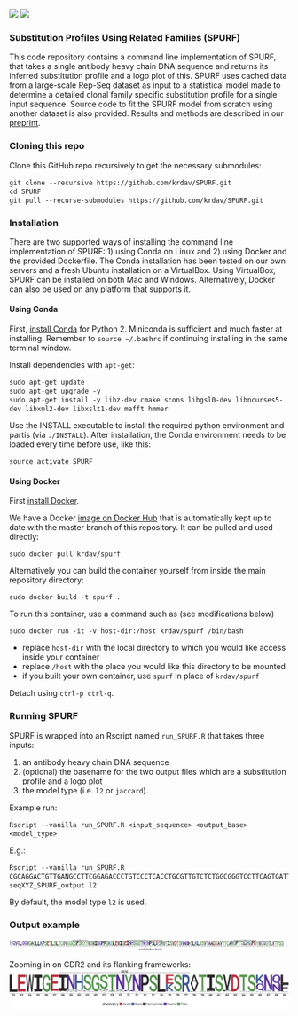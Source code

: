 <p align="left">
  <img src="https://img.shields.io/docker/automated/krdav/spurf.svg" />
  <img src="https://img.shields.io/docker/build/krdav/spurf.svg" />
</p>


### Substitution Profiles Using Related Families (SPURF)

This code repository contains a command line implementation of SPURF, that takes a single antibody heavy chain DNA sequence and returns its inferred substitution profile and a logo plot of this.
SPURF uses cached data from a large-scale Rep-Seq dataset as input to a statistical model made to determine a detailed clonal family specific substitution profile for a single input sequence.
Source code to fit the SPURF model from scratch using another dataset is also provided.
Results and methods are described in our [preprint](https://arxiv.org/abs/1802.06406).


### Cloning this repo

Clone this GitHub repo recursively to get the necessary submodules:
```
git clone --recursive https://github.com/krdav/SPURF.git
cd SPURF
git pull --recurse-submodules https://github.com/krdav/SPURF.git
```


### Installation

There are two supported ways of installing the command line implementation of SPURF: 1) using Conda on Linux and 2) using Docker and the provided Dockerfile.
The Conda installation has been tested on our own servers and a fresh Ubuntu installation on a VirtualBox.
Using VirtualBox, SPURF can be installed on both Mac and Windows.
Alternatively, Docker can also be used on any platform that supports it.


#### Using Conda

First, [install Conda](https://conda.io/docs/user-guide/install/linux.html) for Python 2.
Miniconda is sufficient and much faster at installing.
Remember to `source ~/.bashrc` if continuing installing in the same terminal window.

Install dependencies with `apt-get`:
```
sudo apt-get update
sudo apt-get upgrade -y
sudo apt-get install -y libz-dev cmake scons libgsl0-dev libncurses5-dev libxml2-dev libxslt1-dev mafft hmmer
```

Use the INSTALL executable to install the required python environment and partis (via `./INSTALL`).
After installation, the Conda environment needs to be loaded every time before use, like this:
```
source activate SPURF
```


#### Using Docker

First [install Docker](https://docs.docker.com/engine/installation/).

We have a Docker [image on Docker Hub](https://hub.docker.com/r/krdav/spurf/) that is automatically kept up to date with the master branch of this repository.
It can be pulled and used directly:
```
sudo docker pull krdav/spurf
```

Alternatively you can build the container yourself from inside the main repository directory:
```
sudo docker build -t spurf .
```

To run this container, use a command such as (see modifications below)

```
sudo docker run -it -v host-dir:/host krdav/spurf /bin/bash
```

* replace `host-dir` with the local directory to which you would like access inside your container 
* replace `/host` with the place you would like this directory to be mounted
* if you built your own container, use `spurf` in place of `krdav/spurf`

Detach using `ctrl-p ctrl-q`.


### Running SPURF

SPURF is wrapped into an Rscript named `run_SPURF.R` that takes three inputs: 

1. an antibody heavy chain DNA sequence
2. (optional) the basename for the two output files which are a substitution profile and a logo plot
3. the model type (i.e. `l2` or `jaccard`).

Example run:
```
Rscript --vanilla run_SPURF.R <input_sequence> <output_base> <model_type>
```
E.g.:
```
Rscript --vanilla run_SPURF.R CGCAGGACTGTTGANGCCTTCGGAGACCCTGTCCCTCACCTGCGTTGTCTCTGGCGGGTCCTTCAGTGATTACTACTGGAGCTGGATCCATCAGCCCCCAGGGAAGGGGCTGGAGTGGATTGGGGAAATCAATCATAGTGGGAGCACCAACTACAACCCGTCCCTCGAAAGTCGAGCCACCATATCAGTAGACACGTCCCAGAACAACCTCTCCCTGAAGCTGAGCTCTGTGACCGCCGCGGACTCGGCTGTGTATTACTGTGCGAGAGGCCCGACTACAATGGCTCACGACTTTGACTACTGGGGCCAGGGAACCCTGGTCACC seqXYZ_SPURF_output l2
```
By default, the model type `l2` is used.


### Output example

![Output logo plot](/output_examples/logo_output_example.png)

Zooming in on CDR2 and its flanking frameworks:
![Output logo plot cut](/output_examples/logo_output_example_cut.png)

